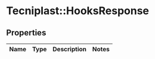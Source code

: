 # Tecniplast::HooksResponse

## Properties
Name | Type | Description | Notes
------------ | ------------- | ------------- | -------------


